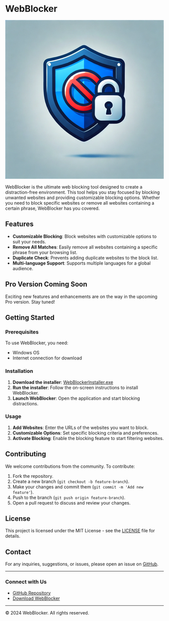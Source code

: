 # WebBlocker

![WebBlocker Logo](app.png)

WebBlocker is the ultimate web blocking tool designed to create a distraction-free environment. This tool helps you stay focused by blocking unwanted websites and providing customizable blocking options. Whether you need to block specific websites or remove all websites containing a certain phrase, WebBlocker has you covered.

## Features

- **Customizable Blocking**: Block websites with customizable options to suit your needs.
- **Remove All Matches**: Easily remove all websites containing a specific phrase from your browsing list.
- **Duplicate Check**: Prevents adding duplicate websites to the block list.
- **Multi-language Support**: Supports multiple languages for a global audience.

## Pro Version Coming Soon

Exciting new features and enhancements are on the way in the upcoming Pro version. Stay tuned!

## Getting Started

### Prerequisites

To use WebBlocker, you need:

- Windows OS
- Internet connection for download

### Installation

1. **Download the installer**: [WebBlockerInstaller.exe](https://www.mediafire.com/file/gv4c8n3h48zawwa/WebBlockerInstaller.exe/file)
2. **Run the installer**: Follow the on-screen instructions to install WebBlocker.
3. **Launch WebBlocker**: Open the application and start blocking distractions.

### Usage

1. **Add Websites**: Enter the URLs of the websites you want to block.
2. **Customizable Options**: Set specific blocking criteria and preferences.
3. **Activate Blocking**: Enable the blocking feature to start filtering websites.

## Contributing

We welcome contributions from the community. To contribute:

1. Fork the repository.
2. Create a new branch (`git checkout -b feature-branch`).
3. Make your changes and commit them (`git commit -m 'Add new feature'`).
4. Push to the branch (`git push origin feature-branch`).
5. Open a pull request to discuss and review your changes.

## License

This project is licensed under the MIT License - see the [LICENSE](LICENSE) file for details.

## Contact

For any inquiries, suggestions, or issues, please open an issue on [GitHub](https://github.com/jmorawiecpwr/Web-Blocker/issues).

---

### Connect with Us

- [GitHub Repository](https://github.com/jmorawiecpwr/Web-Blocker)
- [Download WebBlocker](https://www.mediafire.com/file/gv4c8n3h48zawwa/WebBlockerInstaller.exe/file)

---

&copy; 2024 WebBlocker. All rights reserved.
